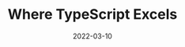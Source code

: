 ---
date: 2022-03-10
permalink: false
publisher: thenewstack
tags:
  - videos
  - typescript
target_url: https://www.youtube.com/watch?v=BUo7B6UuoJ4
title: Where TypeScript Excels
---